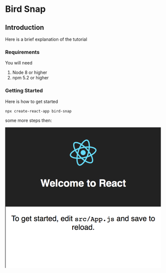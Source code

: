 # Bird Snap

## Introduction

Here is a brief explanation of the tutorial

### Requirements
You will need
1. Node 8 or higher
2. npm 5.2 or higher

### Getting Started
Here is how to get started

```npm
npx create-react-app bird-snap
```


some more steps then:

![The default app screen](images/intro_01.png)
